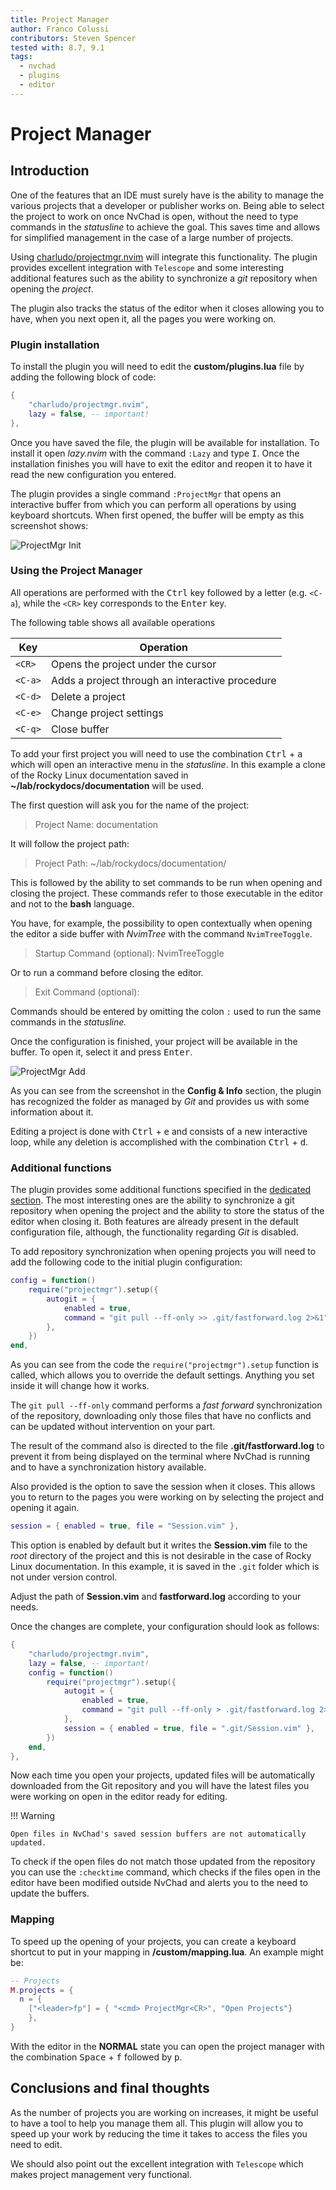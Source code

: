 ```yaml
---
title: Project Manager
author: Franco Colussi
contributors: Steven Spencer
tested with: 8.7, 9.1
tags:
  - nvchad
  - plugins
  - editor
---
```


# Project Manager

## Introduction

One of the features that an IDE must surely have is the ability to manage the various projects that a developer or publisher works on. Being able to select the project to work on once NvChad is open, without the need to type commands in the *statusline* to achieve the goal. This saves time and allows for simplified management in the case of a large number of projects.

Using [charludo/projectmgr.nvim](https://github.com/charludo/projectmgr.nvim) will integrate this functionality. The plugin provides excellent integration with `Telescope` and some interesting additional features such as the ability to synchronize a *git* repository when opening the *project*.

The plugin also tracks the status of the editor when it closes allowing you to have, when you next open it, all the pages you were working on.

### Plugin installation

To install the plugin you will need to edit the **custom/plugins.lua** file by adding the following block of code:

```lua
{
    "charludo/projectmgr.nvim",
    lazy = false, -- important!
},
```

Once you have saved the file, the plugin will be available for installation. To install it open *lazy.nvim* with the command `:Lazy` and type <kbd>I</kbd>. Once the installation finishes you will have to exit the editor and reopen it to have it read the new configuration you entered.

The plugin provides a single command `:ProjectMgr` that opens an interactive buffer from which you can perform all operations by using keyboard shortcuts. When first opened, the buffer will be empty as this screenshot shows:

![ProjectMgr Init](./images/projectmgr_init.png)

### Using the Project Manager

All operations are performed with the <kbd>Ctrl</kbd> key followed by a letter (e.g. `<C-a`), while the `<CR>` key corresponds to the <kbd>Enter</kbd> key.

The following table shows all available operations

| Key     | Operation                                       |
|-------- | ----------------------------------------------- |
| `<CR>`  | Opens the project under the cursor              |
| `<C-a>` | Adds a project through an interactive procedure |
| `<C-d>` | Delete a project                                |
| `<C-e>` | Change project settings                         |
| `<C-q>` | Close buffer                                    |

To add your first project you will need to use the combination <kbd>Ctrl</kbd> + <kbd>a</kbd> which will open an interactive menu in the *statusline*. In this example a clone of the Rocky Linux documentation saved in **~/lab/rockydocs/documentation** will be used.

The first question will ask you for the name of the project:

> Project Name: documentation

It will follow the project path:

> Project Path: ~/lab/rockydocs/documentation/

This is followed by the ability to set commands to be run when opening and closing the project. These commands refer to those executable in the editor and not to the **bash** language.

You have, for example, the possibility to open contextually when opening the editor a side buffer with *NvimTree* with the command `NvimTreeToggle`.

> Startup Command (optional): NvimTreeToggle

Or to run a command before closing the editor.

> Exit Command (optional):

Commands should be entered by omitting the colon `:` used to run the same commands in the *statusline.*

Once the configuration is finished, your project will be available in the buffer. To open it, select it and press <kbd>Enter</kbd>.

![ProjectMgr Add](./images/projectmgr_add.png)

As you can see from the screenshot in the **Config & Info** section, the plugin has recognized the folder as managed by *Git* and provides us with some information about it.

Editing a project is done with <kbd>Ctrl</kbd> + <kbd>e</kbd> and consists of a new interactive loop, while any deletion is accomplished with the combination <kbd>Ctrl</kbd> + <kbd>d</kbd>.

### Additional functions

The plugin provides some additional functions specified in the [dedicated section](https://github.com/charludo/projectmgr.nvim#%EF%B8%8F-configuration). The most interesting ones are the ability to synchronize a git repository when opening the project and the ability to store the status of the editor when closing it. Both features are already present in the default configuration file, although, the functionality regarding *Git* is disabled.

To add repository synchronization when opening projects you will need to add the following code to the initial plugin configuration:

```lua
config = function()
    require("projectmgr").setup({
        autogit = {
            enabled = true,
            command = "git pull --ff-only >> .git/fastforward.log 2>&1",
        },
    })
end,
```

As you can see from the code the `require("projectmgr").setup` function is called, which allows you to override the default settings. Anything you set inside it will change how it works.

The `git pull --ff-only` command performs a *fast forward* synchronization of the repository, downloading only those files that have no conflicts and can be updated without intervention on your part.

The result of the command also is directed to the file **.git/fastforward.log** to prevent it from being displayed on the terminal where NvChad is running and to have a synchronization history available.

Also provided is the option to save the session when it closes. This allows you to return to the pages you were working on by selecting the project and opening it again.

```lua
session = { enabled = true, file = "Session.vim" },
```

This option is enabled by default but it writes the **Session.vim** file to the *root* directory of the project and this is not desirable in the case of Rocky Linux documentation. In this example, it is saved in the `.git` folder which is not under version control.

Adjust the path of **Session.vim** and **fastforward.log** according to your needs.

Once the changes are complete, your configuration should look as follows:

```lua
{
    "charludo/projectmgr.nvim",
    lazy = false, -- important!
    config = function()
        require("projectmgr").setup({
            autogit = {
                enabled = true,
                command = "git pull --ff-only > .git/fastforward.log 2>&1",
            },
            session = { enabled = true, file = ".git/Session.vim" },
        })
    end,
},
```

Now each time you open your projects, updated files will be automatically downloaded from the Git repository and you will have the latest files you were working on open in the editor ready for editing.

!!! Warning

    Open files in NvChad's saved session buffers are not automatically updated.

To check if the open files do not match those updated from the repository you can use the `:checktime` command, which checks if the files open in the editor have been modified outside NvChad and alerts you to the need to update the buffers.

### Mapping

To speed up the opening of your projects, you can create a keyboard shortcut to put in your mapping in **/custom/mapping.lua**. An example might be:

```lua
-- Projects
M.projects = {
  n = {
    ["<leader>fp"] = { "<cmd> ProjectMgr<CR>", "Open Projects"}
    },
}
```

With the editor in the **NORMAL** state you can open the project manager with the combination <kbd>Space</kbd> + <kbd>f</kbd> followed by <kbd>p</kbd>.

## Conclusions and final thoughts

As the number of projects you are working on increases, it might be useful to have a tool to help you manage them all. This plugin will allow you to speed up your work by reducing the time it takes to access the files you need to edit.

We should also point out the excellent integration with `Telescope` which makes project management very functional.
